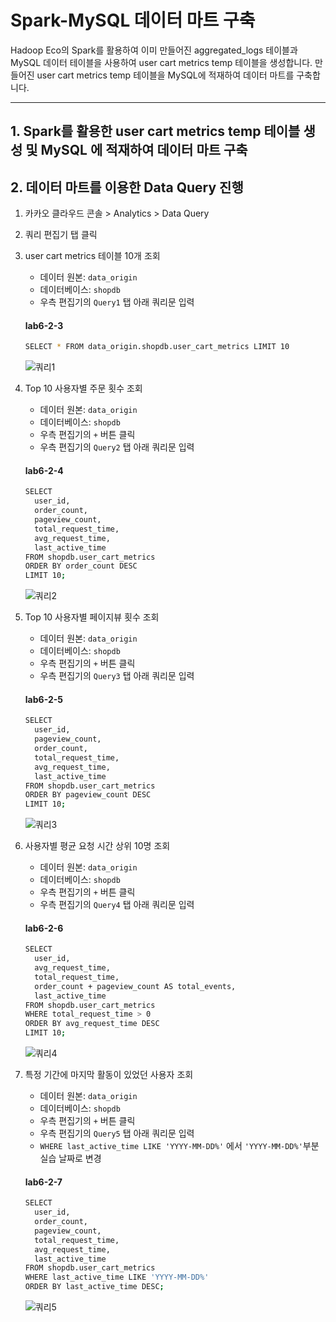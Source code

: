 # Spark-MySQL 데이터 마트 구축

Hadoop Eco의 Spark를 활용하여 이미 만들어진 aggregated_logs 테이블과 MySQL 데이터 테이블을 사용하여 user cart metrics temp 테이블을 생성합니다. 만들어진 user cart metrics temp 테이블을 MySQL에 적재하여 데이터 마트를 구축합니다.

---
## 1. Spark를 활용한 user cart metrics temp 테이블 생성 및 MySQL 에 적재하여 데이터 마트 구축 



## 2. 데이터 마트를 이용한 Data Query 진행

1. 카카오 클라우드 콘솔 > Analytics > Data Query
2. 쿼리 편집기 탭 클릭
3. user cart metrics 테이블 10개 조회
    - 데이터 원본: `data_origin`
    - 데이터베이스: `shopdb`
    - 우측 편집기의 `Query1` 탭 아래 쿼리문 입력

    #### **lab6-2-3**

    ```bash
    SELECT * FROM data_origin.shopdb.user_cart_metrics LIMIT 10
    ```
    
    ![쿼리1](https://github.com/user-attachments/assets/4c7ef33f-fdc5-4d58-9fe6-3ed2beb34836)

4. Top 10 사용자별 주문 횟수 조회
    - 데이터 원본: `data_origin`
    - 데이터베이스: `shopdb`
    - 우측 편집기의 `+` 버튼 클릭
    - 우측 편집기의 `Query2` 탭 아래 쿼리문 입력

    #### **lab6-2-4**

    ```bash
    SELECT
      user_id,
      order_count,
      pageview_count,
      total_request_time,
      avg_request_time,
      last_active_time
    FROM shopdb.user_cart_metrics
    ORDER BY order_count DESC
    LIMIT 10;
    ```
    
    ![쿼리2](https://github.com/user-attachments/assets/6e9e3a73-810d-4a14-bd77-526539996f23)

5. Top 10 사용자별 페이지뷰 횟수 조회
    - 데이터 원본: `data_origin`
    - 데이터베이스: `shopdb`
    - 우측 편집기의 `+` 버튼 클릭
    - 우측 편집기의 `Query3` 탭 아래 쿼리문 입력

    #### **lab6-2-5**

    ```bash
    SELECT
      user_id,
      pageview_count,
      order_count,
      total_request_time,
      avg_request_time,
      last_active_time
    FROM shopdb.user_cart_metrics
    ORDER BY pageview_count DESC
    LIMIT 10;
    ```
    
    ![쿼리3](https://github.com/user-attachments/assets/11a4d8a7-5ba0-4b15-b41c-fb5bc98e5ae8)

6. 사용자별 평균 요청 시간 상위 10명 조회
    - 데이터 원본: `data_origin`
    - 데이터베이스: `shopdb`
    - 우측 편집기의 `+` 버튼 클릭
    - 우측 편집기의 `Query4` 탭 아래 쿼리문 입력

    #### **lab6-2-6**

    ```bash
    SELECT
      user_id,
      avg_request_time,
      total_request_time,
      order_count + pageview_count AS total_events,
      last_active_time
    FROM shopdb.user_cart_metrics
    WHERE total_request_time > 0 
    ORDER BY avg_request_time DESC
    LIMIT 10;
    ```
    
    ![쿼리4](https://github.com/user-attachments/assets/6121261c-486f-45ee-b3dc-8c19489c00b2)

7. 특정 기간에 마지막 활동이 있었던 사용자 조회
    - 데이터 원본: `data_origin`
    - 데이터베이스: `shopdb`
    - 우측 편집기의 `+` 버튼 클릭
    - 우측 편집기의 `Query5` 탭 아래 쿼리문 입력
    - `WHERE last_active_time LIKE 'YYYY-MM-DD%'` 에서 `'YYYY-MM-DD%'`부분 실습 날짜로 변경

    #### **lab6-2-7**

    ```bash
    SELECT
      user_id,
      order_count,
      pageview_count,
      total_request_time,
      avg_request_time,
      last_active_time
    FROM shopdb.user_cart_metrics
    WHERE last_active_time LIKE 'YYYY-MM-DD%'
    ORDER BY last_active_time DESC;
    ```

    ![쿼리5](https://github.com/user-attachments/assets/b593cefb-49e3-41c1-9f2b-148be17bbf39)





